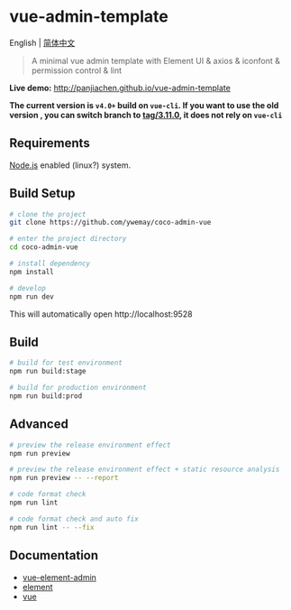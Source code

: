 # vue-admin-template

English | [简体中文](./README-zh.md)

> A minimal vue admin template with Element UI & axios & iconfont & permission control & lint

**Live demo:** http://panjiachen.github.io/vue-admin-template


**The current version is `v4.0+` build on `vue-cli`. If you want to use the old version , you can switch branch to [tag/3.11.0](https://github.com/PanJiaChen/vue-admin-template/tree/tag/3.11.0), it does not rely on `vue-cli`**

## Requirements

[Node.js](https://tecadmin.net/install-latest-nodejs-npm-on-ubuntu/) enabled (linux?) system.

## Build Setup

```bash
# clone the project
git clone https://github.com/ywemay/coco-admin-vue

# enter the project directory
cd coco-admin-vue

# install dependency
npm install

# develop
npm run dev
```

This will automatically open http://localhost:9528

## Build

```bash
# build for test environment
npm run build:stage

# build for production environment
npm run build:prod
```

## Advanced

```bash
# preview the release environment effect
npm run preview

# preview the release environment effect + static resource analysis
npm run preview -- --report

# code format check
npm run lint

# code format check and auto fix
npm run lint -- --fix
```

## Documentation

- [vue-element-admin](https://panjiachen.github.io/vue-element-admin-site/guide/essentials/deploy.html)
- [element](https://element.eleme.io/#/en-US/component/installation)
- [vue](https://vuejs.org/v2/guide/)
